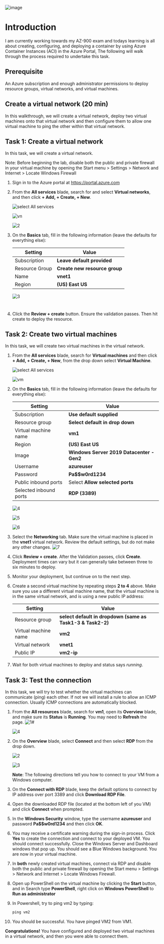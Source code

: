 ![image](https://user-images.githubusercontent.com/97246467/163352852-a74ad9d1-f61f-482d-bc0c-a19291e9880e.png)

# Introduction
I am currently working towards my AZ-900 exam and todays learning is all about creating, configuring, and deploying a container by using Azure Container Instances (ACI) in the Azure Portal, The following will walk through the process required to undertake this task.

## Prerequisite

An Azure subscription and enough administrator permissions to deploy resource groups, virtual networks, and virtual machines.

## Create a virtual network (20 min)

In this walkthrough, we will create a virtual network, deploy two virtual machines onto that virtual network and then configure them to allow one virtual machine to ping the other within that virtual network.

## Task 1: Create a virtual network 

In this task, we will create a virtual network. 

Note: Before beginning the lab, disable both the public and private firewall in your virtual machine by opening the Start menu > Settings > Network and Internet > Locate Windows Firewall

1. Sign in to the Azure portal at <a href="https://portal.azure.com" target="_blank"><span style="color: #0066cc;" color="#0066cc">https://portal.azure.com</span></a>

2. From the **All services** blade, search for and select **Virtual networks**, and then click **+ Add, + Create, + New**. 

    ![select All services](https://user-images.githubusercontent.com/97246467/163356984-aafd6099-06bc-4e04-98f8-0e36c3029216.PNG)
    
    ![vn](https://user-images.githubusercontent.com/97246467/163358781-36066889-bc78-4230-aac9-0a4b4d61f916.png)
    
    ![2](https://user-images.githubusercontent.com/97246467/163358909-fa0e82cf-4214-4946-9c42-e2f49ab448de.PNG)

3. On the **Basics** tab, fill in the following information (leave the defaults for everything else):

    | Setting | Value | 
    | --- | --- |
    | Subscription | **Leave default provided** |
    | Resource Group | **Create new resource group** |
    | Name | **vnet1** |
    | Region | **(US) East US** |
    
    ![3](https://user-images.githubusercontent.com/97246467/163359215-1bcc2d72-e197-4d0d-9e6d-1cee202539ab.PNG)

#

4. Click the **Review + create** button. Ensure the validation passes. Then hit create to deploy the resource.


## Task 2: Create two virtual machines

In this task, we will create two virtual machines in the virtual network. 

1. From the **All services** blade, search for **Virtual machines** and then click **+ Add, + Create, + New**, from the drop down select **Virtual Machine**. 

    ![select All services](https://user-images.githubusercontent.com/97246467/163356984-aafd6099-06bc-4e04-98f8-0e36c3029216.PNG)
    
    ![vm](https://user-images.githubusercontent.com/97246467/163360304-51939186-fa4f-4645-afb2-da0196744480.png)

2. On the **Basics** tab, fill in the following information (leave the defaults for everything else):

   | Setting | Value | 
   | --- | --- |
   | Subscription | **Use default supplied** |
   | Resource group |  **Select default in drop down** |
   | Virtual machine name | **vm1**|
   | Region | **(US) East US** |
   | Image | **Windows Server 2019 Datacenter - Gen2** |
   | Username| **azureuser** |
   | Password| **Pa$$w0rd1234** |
   | Public inbound ports| Select **Allow selected ports**  |
   | Selected inbound ports| **RDP (3389)** |
   
    ![4](https://user-images.githubusercontent.com/97246467/163359720-4e6d6b39-1149-4a33-af01-55d0abac95e3.PNG)
    
    ![5](https://user-images.githubusercontent.com/97246467/163359767-8e17572e-e7d7-466f-9295-5c68f042d708.PNG)
    
    ![6](https://user-images.githubusercontent.com/97246467/163360180-f24dd7ba-c9e1-45db-aca4-719addaa31d0.PNG)

3. Select the **Networking** tab. Make sure the virtual machine is placed in the **vnet1** virtual network. Review the default settings, but do not make any other changes. 
    ![7](https://user-images.githubusercontent.com/97246467/163360482-80155723-474f-478e-8ca3-dd28d118b461.PNG)

4. Click **Review + create**. After the Validation passes, click **Create**. Deployment times can vary but it can generally take between three to six minutes to deploy.

5. Monitor your deployment, but continue on to the next step. 

6. Create a second virtual machine by repeating steps **2 to 4** above. Make sure you use a different virtual machine name, that the virtual machine is in the same virtual network, and is using a new public IP address:

    | Setting | Value |
    | --- | --- |
    | Resource group | **select default in dropdown (same as Task1-3 & Task2-2)** |
    | Virtual machine name |  **vm2** |
    | Virtual network | **vnet1** |
    | Public IP | **vm2-ip** |

7. Wait for both virtual machines to deploy and status says *running*.

## Task 3: Test the connection 

In this task, we will try to test whether the virtual machines can communicate (ping) each other. If not we will install a rule to allow an ICMP connection. Usually ICMP connections are automatically blocked.

1. From the **All resources** blade, search for **vm1**, open its **Overview** blade, and make sure its **Status** is **Running**. You may need to **Refresh** the page.
    ![1](https://user-images.githubusercontent.com/97246467/163362357-e40af252-13e6-477f-876f-297891d099bb.PNG)#
    
 

    ![4](https://user-images.githubusercontent.com/97246467/163362689-43e88f2b-838d-4276-a6a5-05bedee20685.PNG)

2. On the **Overview** blade, select **Connect** and then select **RDP** from the drop down.
 
    ![2](https://user-images.githubusercontent.com/97246467/163362417-b5d2d1b9-ccd7-40b4-bbb6-3389550c401b.PNG)
    
     ![3](https://user-images.githubusercontent.com/97246467/163362536-37e4bbdf-727c-4bb9-ada9-bc25e23e8118.PNG)

    **Note**: The following directions tell you how to connect to your VM from a Windows computer. 

3. On the **Connect with RDP** blade, keep the default options to connect by IP address over port 3389 and click **Download RDP File**.

4. Open the downloaded RDP file (located at the bottom left of you VM) and click **Connect** when prompted. 

5. In the **Windows Security** window, type the username **azureuser** and password **Pa$$w0rd1234** and then click **OK**.

6. You may receive a certificate warning during the sign-in process. Click **Yes** to create the connection and connect to your deployed VM. You should connect successfully. Close the Windows Server and Dashboard windows that pop up. You should see a Blue Windows background. You are now in your virtual machine.

7. In **both** newly created virtual machines, connect via RDP and disable both the public and private firewall by opening the Start menu > Settings > Network and Internet > Locate Windows Firewall.

8. Open up PowerShell on the virtual machine by clicking the **Start** button, and in Search type **PowerShell**, right click on **Windows PowerShell** to **Run as administrator**

9. In Powershell, try to ping vm2 by typing:

   ```PowerShell
   ping vm2
   ```

 10. You should be successful. You have pinged VM2 from VM1.


**Congratulations!** You have configured and deployed two virtual machines in a virtual network, and then you were able to connect them.
